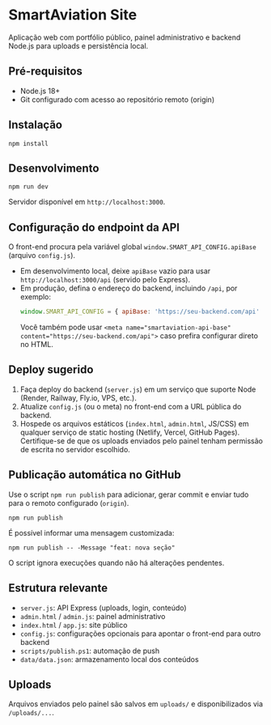 ﻿# SmartAviation Site

Aplicação web com portfólio público, painel administrativo e backend Node.js para uploads e persistência local.

## Pré-requisitos
- Node.js 18+
- Git configurado com acesso ao repositório remoto (origin)

## Instalação
```
npm install
```

## Desenvolvimento
```
npm run dev
```
Servidor disponível em `http://localhost:3000`.

## Configuração do endpoint da API
O front-end procura pela variável global `window.SMART_API_CONFIG.apiBase` (arquivo `config.js`).
- Em desenvolvimento local, deixe `apiBase` vazio para usar `http://localhost:3000/api` (servido pelo Express).
- Em produção, defina o endereço do backend, incluindo `/api`, por exemplo:
  ```js
  window.SMART_API_CONFIG = { apiBase: 'https://seu-backend.com/api' };
  ```
  Você também pode usar `<meta name="smartaviation-api-base" content="https://seu-backend.com/api">` caso prefira configurar direto no HTML.

## Deploy sugerido
1. Faça deploy do backend (`server.js`) em um serviço que suporte Node (Render, Railway, Fly.io, VPS, etc.).
2. Atualize `config.js` (ou o meta) no front-end com a URL pública do backend.
3. Hospede os arquivos estáticos (`index.html`, `admin.html`, JS/CSS) em qualquer serviço de static hosting (Netlify, Vercel, GitHub Pages). Certifique-se de que os uploads enviados pelo painel tenham permissão de escrita no servidor escolhido.

## Publicação automática no GitHub
Use o script `npm run publish` para adicionar, gerar commit e enviar tudo para o remoto configurado (`origin`).

```
npm run publish
```

É possível informar uma mensagem customizada:
```
npm run publish -- -Message "feat: nova seção"
```

O script ignora execuções quando não há alterações pendentes.

## Estrutura relevante
- `server.js`: API Express (uploads, login, conteúdo)
- `admin.html` / `admin.js`: painel administrativo
- `index.html` / `app.js`: site público
- `config.js`: configurações opcionais para apontar o front-end para outro backend
- `scripts/publish.ps1`: automação de push
- `data/data.json`: armazenamento local dos conteúdos

## Uploads
Arquivos enviados pelo painel são salvos em `uploads/` e disponibilizados via `/uploads/...`.

